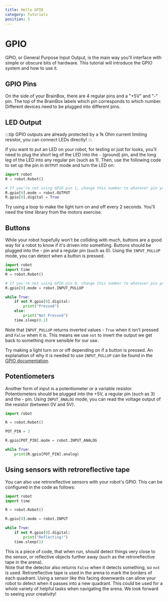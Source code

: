 ```yaml
---
title: Hello GPIO
category: Tutorials
position: 5
---
```

# GPIO

GPIO, or General Purpose Input Output, is the main way you'll interface with simple or obscure bits of hardware. This tutorial will introduce the GPIO system and how to use it.

## GPIO Pins

On the side of your BrainBox, there are 4 regular pins and a "+5V" and "-" pin. The top of the BrainBox labels which pin corresponds to which number. Different devices need to be plugged into different pins.

## LED Output

:::tip
GPIO outputs are already protected by a 1k Ohm current limiting resistor, you can connect LEDs directly!
:::

If you want to put an LED on your robot, for testing or just for looks, you'll need to plug the short leg of the LED into the `-` (ground) pin, and the long leg of the LED into any regular pin (such as 1). Then, use the following code to set up the pin in `OUTPUT` mode and turn the LED on:

```python
import robot
R = robot.Robot()

# If you're not using GPIO pin 1, change this number to whatever pin you're using.
R.gpio[0].mode = robot.OUTPUT
R.gpio[0].digital = True
```

Try using a loop to make the light turn on and off every 2 seconds. You'll need the time library from the motors exercise.

## Buttons

While your robot hopefully won't be colliding with much, buttons are a good way for a robot to know if it's driven into something. Buttons should be plugged into the - pin and a regular pin (such as 0). Using the `INPUT_PULLUP` mode, you can detect when a button is pressed.

```python
import robot
import time
R = robot.Robot()

# If you're not using GPIO pin 0, change this number to whatever pin you're using.
R.gpio[0].mode = robot.INPUT_PULLUP

while True:
    if not R.gpio[0].digital:
        print("Pressed")
    else:
        print("Not Pressed")
    time.sleep(0.1)
```

Note that `INPUT_PULLUP` returns inverted values - `True` when it isn't pressed and `False` when it is. This means we use `not` to invert the output we get back to something more sensible for our use.

Try making a light turn on or off depending on if a button is pressed. An explanation of why it is needed to use `INPUT_PULLUP` can be found in the [GPIO documentation](/gpio.html#pull-ups).

## Potentiometers

Another form of input is a potentiometer or a variable resistor. Potentiometers should be plugged into the +5V, a regular pin (such as 3) and the - pin. Using `INPUT_ANALOG` mode, you can read the voltage output of the resistor (between 0V and 5V).

```python
import robot

R = robot.Robot()

POT_PIN = 3

R.gpio[POT_PIN].mode = robot.INPUT_ANALOG

while True:
    print(R.gpio[POT_PIN].analog)
```

## Using sensors with retroreflective tape

You can also use retroreflective sensors with your robot's GPIO. This can be configured in the code as follows:

```python
import robot
import time

R = robot.Robot()

R.gpio[0].mode = robot.INPUT

while True:
    if not R.gpio[0].digital:
        print("Reflecting!")
    time.sleep(1)
```

This is a piece of code, that when run, should detect things very close to the sensor, or reflective objects further away (such as the retroreflective tape in the arena).  
Note that the detector also returns `False` when it detects something, so `not` is used. Retroreflective tape is used in the arena to mark the borders of each quadrant. Using a sensor like this facing downwards can allow your robot to detect when it passes into a new quadrant. This could be used for a whole variety of helpful tasks when navigating the arena. We look forward to seeing your creativity!